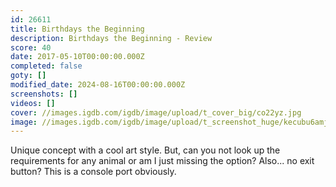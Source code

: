 ```yaml
---
id: 26611
title: Birthdays the Beginning
description: Birthdays the Beginning - Review
score: 40
date: 2017-05-10T00:00:00.000Z
completed: false
goty: []
modified_date: 2024-08-16T00:00:00.000Z
screenshots: []
videos: []
cover: //images.igdb.com/igdb/image/upload/t_cover_big/co22yz.jpg
image: //images.igdb.com/igdb/image/upload/t_screenshot_huge/kecubu6amjonwweujssq.jpg
---
```

Unique concept with a cool art style. But, can you not look up the requirements for any animal or am I just missing the option? Also... no exit button? This is a console port obviously.